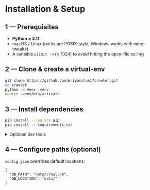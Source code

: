 # Installation & Setup

## 1 — Prerequisites
- **Python ≥ 3.11**  
- macOS / Linux (paths are POSIX-style; Windows works with minor tweaks)  
- A sensible `ulimit -n` (≥ 1024) to avoid hitting the open-file ceiling

## 2 — Clone & create a virtual-env
```bash
git clone https://github.com/priyanshum17crawler.git
cd crawler
python -m venv .venv
source .venv/bin/activate
````

## 3 — Install dependencies

```bash
pip install --upgrade pip
pip install -r requirements.txt
```

<details>
<summary>Optional dev tools</summary>

```bash
pip install ruff   # import-sort & lint
pip install black  # automatic formatting
```

</details>

## 4 — Configure paths (optional)

`config.json` overrides default locations:

```jsonc
{
  "DB_PATH": "data/crawl.db",
  "DB_LOCATION": "data/"
}
```